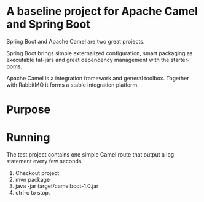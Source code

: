 A baseline project for Apache Camel and Spring Boot
===============
Spring Boot and Apache Camel are two great projects.

Spring Boot brings simple externalized configuration, smart packaging as executable fat-jars and great dependency management with the
starter-poms.

Apache Camel is a integration framework and general toolbox. Together with RabbitMQ it forms a stable integration platform.


Purpose
===========


Running
===========
The test project contains one simple Camel route that output a log statement every few seconds.

  1. Checkout project
  1. mvn package
  1. java -jar target/camelboot-1.0.jar
  1. ctrl-c to stop.


